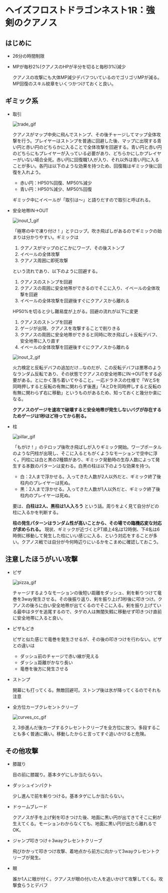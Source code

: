 # ヘイズフロストドラゴンネスト1R：強剣のクアノス

## はじめに

- 26分の時間制限
- MPが毎秒2%(クアノスのHPが半分を切ると毎秒3%)減少

    クアノスの攻撃にも大体MP減少デバフついているのでゴリゴリMPが減る。MP回復のスキル紋章をいくつかつけておくと良い。

## ギミック系

- 取引

    ![trade_gif](https://github.com/Umblife/dnr/wiki/gif/trade.gif)

    クアノスがマップ中央に飛んでストンプ、その後チャージしてマップ全体攻撃を行う。プレイヤーはストンプを普通に回避した後、マップに出現する青い円と赤い円のどちらかに入ることで全体攻撃を回避する。青い円と赤い円のどちらにもプレイヤーが入っている必要があり、どちらかにしかプレイヤーがいない場合全死。赤い円に回復職1人が入り、それ以外は青い円に入ることが多い。各円は以下のような効果を持つため、回復職はギミック後に回復を入れよう。

    - 赤い円：HP50%回復、MP50%減少
    - 青い円：HP50%減少、MP50%回復

    ギミック中にイベールが「取引は～」と語りだすので取引と呼ばれる。

- 安全地帯IN→OUT

    ![inout_1_gif](https://github.com/Umblife/dnr/wiki/gif/inout_1.gif)

    「極寒の中で凍り付け！」とテロップ。吹き飛ばしがあるのでギミックの始まりは分かりやすい。ギミックは

    1. クアノスがマップのどこかにワープ、その後ストンプ
    1. イベールの全体攻撃
    1. クアノス周囲に即死攻撃

    という流れであり、以下のように回避する。

    1. クアノスのストンプを回避
    1. クアノスの周囲に安全地帯ができるのでそこに入り、イベールの全体攻撃を回避
    1. イベールの全体攻撃を回避後すぐにクアノスから離れる

    HP50%を切ると少し難易度が上がる。回避の流れが以下に変更

    1. クアノスのストンプを回避
    1. ゲージが出現、クアノスを攻撃することで削りきる
    1. クアノスの周囲に安全地帯ができると同時に吹き飛ばし＋反転デバフ、安全地帯に入り直す
    1. イベールの全体攻撃を回避後すぐにクアノスから離れる

    ![inout_2_gif](https://github.com/Umblife/dnr/wiki/gif/inout_2.gif)

    火力検定と反転デバフの追加だけ...なのだが、この反転デバフは悪寒のようなランダム反転であり、その状態でクアノスの安全地帯にIN→OUTをする必要がある。とにかく落ち着いてやること。一応ドラネスの仕様で「WとSを同時押しすると反転の有無に関わらず後進」「AとDを同時押しすると反転の有無に関わらず右に移動」というものがあるため、知っておくと幾分か楽になる。

    __クアノスのゲージを速攻で破壊すると安全地帯が発生しないバグが存在するためゲージは1秒ほど待ってから削る。__

- 柱

    ![pillar_gif](https://github.com/Umblife/dnr/wiki/gif/pillar.gif)

    「もがけ！」のテロップ後吹き飛ばしが入りギミック開始。ワープポータルのような円柱が出現し、そこに入るともがくようなモーションで空中に浮く。円柱には白と黒の2種類があり、ギミック発動時の生存人数によって発生する本数のパターンは変わる。白黒の柱は以下のような効果を持つ。

    - 白：2人まで浮かせる。入ってきた人数が2人以外だと、ギミック終了後柱内のプレイヤーは死ぬ。
    - 黒：2人まで浮かせる。入ってきた人数が1人以外だと、ギミック終了後柱内のプレイヤーは死ぬ。

    要は、__白柱は2人、黒柱は1人入ろう__ という話。周りをよく見て自分がどの柱に入るかを判断する。

    __柱の発生パターンはランダム性が高いことから、その場での臨機応変な対応が求められる。__ 現状、ギミックが近づくとPT順上4名は12時側、下4名は6時側に移動して発生した柱にいい感じに入る、という対応をすることが多い。クアノス戦では自分が今何時辺りにいるかをこまめに確認しておこう。

## 注意したほうがいい攻撃

- ピザ

    ![pizza_gif](https://github.com/Umblife/dnr/wiki/gif/pizza.gif)

    チャージするようなモーションの後短い距離をダッシュ、剣を斬りつけて竜巻を3way発生させる。その後振り返り、剣を振り上げ3秒後に叩きつけ。クアノスの後ろに白い安全地帯が出てくるのでそこに入る。剣を振り上げている最中はタゲを追尾するので、タゲの人は無闇矢鱈に移動せず叩きつけ直前に安全地帯に入ると良い。

- ピザもどき

    ピザと似た感じで竜巻を発生させるが、その後の叩きつけを行わない。ピザとの違いは

    - ダッシュ前のチャージで赤い線が見える
    - ダッシュ距離がかなり長い
    - 竜巻を後方に発生させる

- ストンプ

    開幕にも打ってくる。無敵回避可。ストンプ後は氷が降ってくるのでそれも注意

- 全方位カーブクレセントクリーブ

    ![curves_cc_gif](https://github.com/Umblife/dnr/wiki/gif/curves_cc.gif)

    2, 3歩進んだ後カーブするクレセントクリーブを全方位に放つ。多段することも多く普通に痛い。移動したからと言ってすぐ追いかけると危険。

## その他攻撃

- 膝蹴り

    目の前に膝蹴り。基本タゲにしか当たらない。

- ダッシュインパクト

    少し進んで前を斬りつける。基本タゲにしか当たらない。

- ドゥームブレード

    クアノスが手を上げ剣を叩きつけた後、地面に黒い円が出てきてそこに剣が生えてくる。モーションわからなくても、地面に黒い円が出たら離れるでOK。

- ジャンプ叩きつけ＋3wayクレセントクリーブ

    飛びかかって叩きつけ攻撃、着地点から前方に向かって3wayクレセントクリーブが発生。

- 眼

    誰か1人に眼が付く。クアノスが眼の付いた人を追いかけて攻撃してくる。攻撃食らうとデバフ
